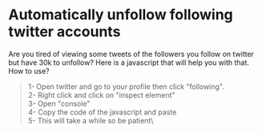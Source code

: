# Automatically unfollow following twitter accounts
Are you tired of viewing some tweets of the followers you follow on twitter but have 30k to unfollow? Here is a javascript that will help you with that.
\
How to use?
> 1- Open twitter and go to your profile then click "following".\
> 2- Right click and click on "inspect element"\
> 3- Open "console" \
> 4- Copy the code of the javascript and paste\
> 5- This will take a while so be patient\
